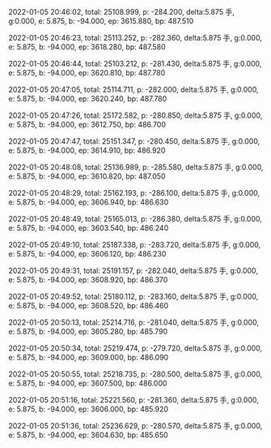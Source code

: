 2022-01-05 20:46:02, total: 25108.999, p: -284.200, delta:5.875 手, g:0.000, e: 5.875, b: -94.000, ep: 3615.880, bp: 487.510

2022-01-05 20:46:23, total: 25113.252, p: -282.360, delta:5.875 手, g:0.000, e: 5.875, b: -94.000, ep: 3618.280, bp: 487.580

2022-01-05 20:46:44, total: 25103.212, p: -281.430, delta:5.875 手, g:0.000, e: 5.875, b: -94.000, ep: 3620.810, bp: 487.780

2022-01-05 20:47:05, total: 25114.711, p: -282.000, delta:5.875 手, g:0.000, e: 5.875, b: -94.000, ep: 3620.240, bp: 487.780

2022-01-05 20:47:26, total: 25172.582, p: -280.850, delta:5.875 手, g:0.000, e: 5.875, b: -94.000, ep: 3612.750, bp: 486.700

2022-01-05 20:47:47, total: 25151.347, p: -280.450, delta:5.875 手, g:0.000, e: 5.875, b: -94.000, ep: 3614.910, bp: 486.920

2022-01-05 20:48:08, total: 25136.989, p: -285.580, delta:5.875 手, g:0.000, e: 5.875, b: -94.000, ep: 3610.820, bp: 487.050

2022-01-05 20:48:29, total: 25162.193, p: -286.100, delta:5.875 手, g:0.000, e: 5.875, b: -94.000, ep: 3606.940, bp: 486.630

2022-01-05 20:48:49, total: 25165.013, p: -286.380, delta:5.875 手, g:0.000, e: 5.875, b: -94.000, ep: 3603.540, bp: 486.240

2022-01-05 20:49:10, total: 25187.338, p: -283.720, delta:5.875 手, g:0.000, e: 5.875, b: -94.000, ep: 3606.120, bp: 486.230

2022-01-05 20:49:31, total: 25191.157, p: -282.040, delta:5.875 手, g:0.000, e: 5.875, b: -94.000, ep: 3608.920, bp: 486.370

2022-01-05 20:49:52, total: 25180.112, p: -283.160, delta:5.875 手, g:0.000, e: 5.875, b: -94.000, ep: 3608.520, bp: 486.460

2022-01-05 20:50:13, total: 25214.716, p: -281.040, delta:5.875 手, g:0.000, e: 5.875, b: -94.000, ep: 3605.280, bp: 485.790

2022-01-05 20:50:34, total: 25219.474, p: -279.720, delta:5.875 手, g:0.000, e: 5.875, b: -94.000, ep: 3609.000, bp: 486.090

2022-01-05 20:50:55, total: 25218.735, p: -280.500, delta:5.875 手, g:0.000, e: 5.875, b: -94.000, ep: 3607.500, bp: 486.000

2022-01-05 20:51:16, total: 25221.560, p: -281.360, delta:5.875 手, g:0.000, e: 5.875, b: -94.000, ep: 3606.000, bp: 485.920

2022-01-05 20:51:36, total: 25236.629, p: -280.570, delta:5.875 手, g:0.000, e: 5.875, b: -94.000, ep: 3604.630, bp: 485.650